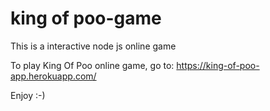 # king of poo-game 
This is a interactive node js online game
<br>

To play King Of Poo online game, go to: https://king-of-poo-app.herokuapp.com/

Enjoy :-)
